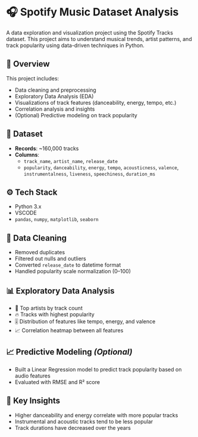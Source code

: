 # 🎧 Spotify Music Dataset Analysis

A data exploration and visualization project using the Spotify Tracks dataset. This project aims to understand musical trends, artist patterns, and track popularity using data-driven techniques in Python.

## 📌 Overview

This project includes:
- Data cleaning and preprocessing
- Exploratory Data Analysis (EDA)
- Visualizations of track features (danceability, energy, tempo, etc.)
- Correlation analysis and insights
- (Optional) Predictive modeling on track popularity

## 📂 Dataset

- **Records**: ~160,000 tracks
- **Columns**:
  - `track_name`, `artist_name`, `release_date`
  - `popularity`, `danceability`, `energy`, `tempo`, `acousticness`, `valence`, `instrumentalness`, `liveness`, `speechiness`, `duration_ms`

## ⚙️ Tech Stack

- Python 3.x
- VSCODE
- `pandas`, `numpy`, `matplotlib`, `seaborn`


## 🧹 Data Cleaning

- Removed duplicates
- Filtered out nulls and outliers
- Converted `release_date` to datetime format
- Handled popularity scale normalization (0–100)

## 📊 Exploratory Data Analysis

- 🎼 Top artists by track count
- 🔥 Tracks with highest popularity
- 🎚️ Distribution of features like tempo, energy, and valence
- 📈 Correlation heatmap between all features

## 📈 Predictive Modeling *(Optional)*

- Built a Linear Regression model to predict track popularity based on audio features
- Evaluated with RMSE and R² score

## 📌 Key Insights

- Higher danceability and energy correlate with more popular tracks
- Instrumental and acoustic tracks tend to be less popular
- Track durations have decreased over the years
